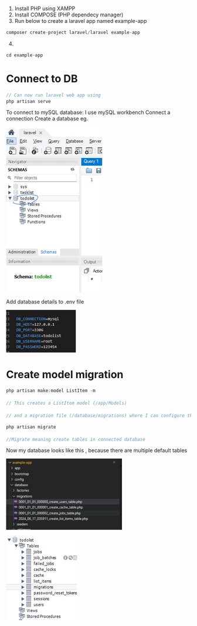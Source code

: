 1. Install PHP using XAMPP
2. Install COMPOSE (PHP dependecy manager)
3. Run below to create a laravel app named example-app

```php
composer create-project laravel/laravel example-app
```

4.

```php
cd example-app
```

# Connect to DB

```php
// Can now run laravel web app using
php artisan serve
```

To connect to mySQL database:
I use mySQL workbench
Connect a connection
Create a database eg.

![alt text](image.png)

Add database details to .env file

![alt text](image-1.png)

# Create model migration

```php
php artisan make:model ListItem -m

// This creates a ListItem model (/app/Models)

// and a migration file (/database/migrations) where I can configure the table columns which will be created
```

```php
php artisan migrate

//Migrate meaning create tables in connected database
```

Now my database looks like this , because there are multiple default tables

![alt text](image-3.png)

![alt text](image-2.png)
